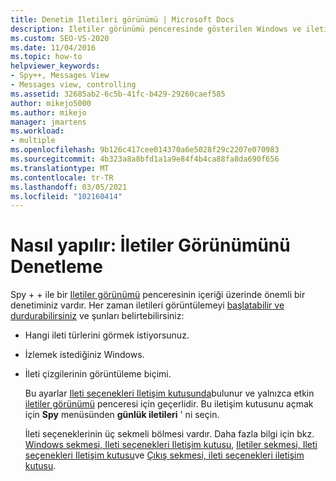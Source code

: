 ```yaml
---
title: Denetim Iletileri görünümü | Microsoft Docs
description: Iletiler görünümü penceresinde gösterilen Windows ve ileti türlerini ve ileti çizgilerinin görüntüleme biçimini seçebilirsiniz. Ayrıntılar için bu makaleye bakın.
ms.custom: SEO-VS-2020
ms.date: 11/04/2016
ms.topic: how-to
helpviewer_keywords:
- Spy++, Messages View
- Messages view, controlling
ms.assetid: 32685ab2-6c5b-41fc-b429-29260caef585
author: mikejo5000
ms.author: mikejo
manager: jmartens
ms.workload:
- multiple
ms.openlocfilehash: 9b126c417cee014370a6e5028f29c2207e070983
ms.sourcegitcommit: 4b323a8a8bfd1a1a9e84f4b4ca88fa8da690f656
ms.translationtype: MT
ms.contentlocale: tr-TR
ms.lasthandoff: 03/05/2021
ms.locfileid: "102160414"
---
```

# <a name="how-to-control-messages-view"></a>Nasıl yapılır: İletiler Görünümünü Denetleme
Spy + + ile bir [Iletiler görünümü](../debugger/messages-view.md) penceresinin içeriği üzerinde önemli bir denetiminiz vardır. Her zaman iletileri görüntülemeyi [başlatabilir ve durdurabilirsiniz](../debugger/how-to-start-and-stop-the-message-log-display.md) ve şunları belirtebilirsiniz:

- Hangi ileti türlerini görmek istiyorsunuz.

- İzlemek istediğiniz Windows.

- İleti çizgilerinin görüntüleme biçimi.

  Bu ayarlar [Ileti seçenekleri Iletişim kutusunda](../debugger/message-options-dialog-box.md)bulunur ve yalnızca etkin [iletiler görünümü](../debugger/messages-view.md) penceresi için geçerlidir. Bu iletişim kutusunu açmak için **Spy** menüsünden **günlük iletileri** ' ni seçin.

  İleti seçeneklerinin üç sekmeli bölmesi vardır. Daha fazla bilgi için bkz. [Windows sekmesi, Ileti seçenekleri Iletişim kutusu](../debugger/windows-tab-message-options-dialog-box.md), [Iletiler sekmesi, Ileti seçenekleri Iletişim kutusu](../debugger/messages-tab-message-options-dialog-box.md)ve [Çıkış sekmesi, ileti seçenekleri iletişim kutusu](../debugger/output-tab-message-options-dialog-box.md).
